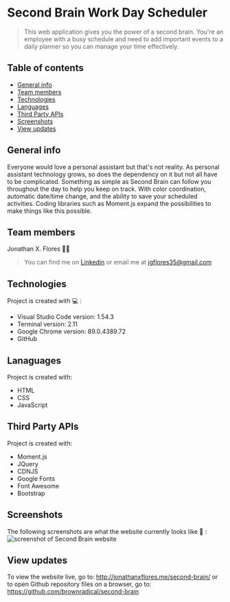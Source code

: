 # Second Brain Work Day Scheduler
> This web application gives you the power of a second brain. You're an employee with a busy schedule and need to add important events to a daily planner so you can manage your time effectively. 


## Table of contents
* [General info](#general-info)
* [Team members](#team-members)
* [Technologies](#technologies)
* [Languages](#languages)
* [Third Party APIs](#third-party-apis)
* [Screenshots](#screenshots)
* [View updates](#view-updates)

## General info
Everyone would love a personal assistant but that's not reality. As personal assistant technology grows, so does the dependency on it but not all have to be complicated. Something as simple as Second Brain can follow you throughout the day to help you keep on track. With color coordination, automatic date/time change, and the ability to save your scheduled activities. Coding libraries such as Moment.js expand the possibilities to make things like this possible. 

## Team members 
Jonathan X. Flores :technologist: 
>You can find me on [Linkedin](https://www.linkedin.com/in/jonathanxflores "Add me on Linkedin") or email me at <jgflores35@gmail.com>
	
## Technologies 
Project is created with :computer: :
* Visual Studio Code version: 1.54.3
* Terminal version: 2.11
* Google Chrome version: 89.0.4389.72
* GitHub

## Lanaguages
Project is created with:
* HTML
* CSS
* JavaScript

## Third Party APIs
Project is created with:
* Moment.js
* JQuery
* CDNJS
* Google Fonts
* Font Awesome
* Bootstrap

## Screenshots 
The following screenshots are what the website currently looks like :camera_flash: :
![screenshot of Second Brain website](./develop/assets/screenshot.png)

	
## View updates
To view the website live, go to: http://jonathanxflores.me/second-brain/ or to open Github repository files on a browser, go to: https://github.com/brownradical/second-brain
